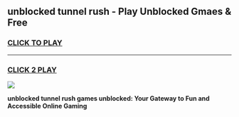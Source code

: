 
## unblocked tunnel rush - Play Unblocked Gmaes & Free
<h3>
<a href="https://news.freeplayer.one?title=unblocked_tunnel_rush&ref=23F">CLICK TO PLAY</a></h3>
<hr>

<h3>
<a href="https://news.freeplayer.one?title=unblocked_tunnel_rush&ref=23F">CLICK 2 PLAY</a>
  
</h3>

<a href="https://news.freeplayer.one?title=unblocked_tunnel_rush&ref=23F/"><img src="https://clearcache.store/games.png"></a>


**unblocked tunnel rush games unblocked: Your Gateway to Fun and Accessible Online Gaming**
